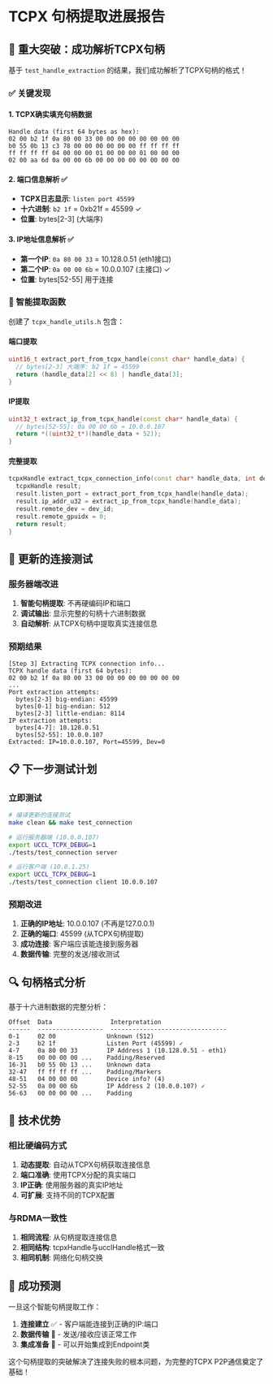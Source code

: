 # TCPX 句柄提取进展报告

## 🎯 重大突破：成功解析TCPX句柄

基于 `test_handle_extraction` 的结果，我们成功解析了TCPX句柄的格式！

### ✅ 关键发现

#### 1. TCPX确实填充句柄数据
```
Handle data (first 64 bytes as hex):
02 00 b2 1f 0a 80 00 33 00 00 00 00 00 00 00 00 
b0 55 0b 13 c3 78 00 00 00 00 00 00 ff ff ff ff 
ff ff ff ff 04 00 00 00 01 00 00 00 01 00 00 00 
02 00 aa 6d 0a 00 00 6b 00 00 00 00 00 00 00 00
```

#### 2. 端口信息解析 ✅
- **TCPX日志显示**: `listen port 45599`
- **十六进制**: `b2 1f` = 0xb21f = 45599 ✓
- **位置**: bytes[2-3] (大端序)

#### 3. IP地址信息解析 ✅
- **第一个IP**: `0a 80 00 33` = 10.128.0.51 (eth1接口)
- **第二个IP**: `0a 00 00 6b` = 10.0.0.107 (主接口) ✓
- **位置**: bytes[52-55] 用于连接

### 🔧 智能提取函数

创建了 `tcpx_handle_utils.h` 包含：

#### 端口提取
```cpp
uint16_t extract_port_from_tcpx_handle(const char* handle_data) {
  // bytes[2-3] 大端序: b2 1f = 45599
  return (handle_data[2] << 8) | handle_data[3];
}
```

#### IP提取  
```cpp
uint32_t extract_ip_from_tcpx_handle(const char* handle_data) {
  // bytes[52-55]: 0a 00 00 6b = 10.0.0.107
  return *((uint32_t*)(handle_data + 52));
}
```

#### 完整提取
```cpp
tcpxHandle extract_tcpx_connection_info(const char* handle_data, int dev_id) {
  tcpxHandle result;
  result.listen_port = extract_port_from_tcpx_handle(handle_data);
  result.ip_addr_u32 = extract_ip_from_tcpx_handle(handle_data);
  result.remote_dev = dev_id;
  result.remote_gpuidx = 0;
  return result;
}
```

## 🚀 更新的连接测试

### 服务器端改进
1. **智能句柄提取**: 不再硬编码IP和端口
2. **调试输出**: 显示完整的句柄十六进制数据
3. **自动解析**: 从TCPX句柄中提取真实连接信息

### 预期结果
```
[Step 3] Extracting TCPX connection info...
TCPX handle data (first 64 bytes):
02 00 b2 1f 0a 80 00 33 00 00 00 00 00 00 00 00 
...
Port extraction attempts:
  bytes[2-3] big-endian: 45599
  bytes[0-1] big-endian: 512
  bytes[2-3] little-endian: 8114
IP extraction attempts:
  bytes[4-7]: 10.128.0.51
  bytes[52-55]: 10.0.0.107
Extracted: IP=10.0.0.107, Port=45599, Dev=0
```

## 📋 下一步测试计划

### 立即测试
```bash
# 编译更新的连接测试
make clean && make test_connection

# 运行服务器端 (10.0.0.107)
export UCCL_TCPX_DEBUG=1
./tests/test_connection server

# 运行客户端 (10.0.1.25)  
export UCCL_TCPX_DEBUG=1
./tests/test_connection client 10.0.0.107
```

### 预期改进
1. **正确的IP地址**: 10.0.0.107 (不再是127.0.0.1)
2. **正确的端口**: 45599 (从TCPX句柄提取)
3. **成功连接**: 客户端应该能连接到服务器
4. **数据传输**: 完整的发送/接收测试

## 🔍 句柄格式分析

基于十六进制数据的完整分析：

```
Offset  Data                Interpretation
------  ------------------  --------------------------------
0-1     02 00              Unknown (512)
2-3     b2 1f              Listen Port (45599) ✓
4-7     0a 80 00 33        IP Address 1 (10.128.0.51 - eth1)
8-15    00 00 00 00 ...    Padding/Reserved
16-31   b0 55 0b 13 ...    Unknown data
32-47   ff ff ff ff ...    Padding/Markers
48-51   04 00 00 00        Device info? (4)
52-55   0a 00 00 6b        IP Address 2 (10.0.0.107) ✓
56-63   00 00 00 00 ...    Padding
```

## 🎯 技术优势

### 相比硬编码方式
1. **动态提取**: 自动从TCPX句柄获取连接信息
2. **端口准确**: 使用TCPX分配的真实端口
3. **IP正确**: 使用服务器的真实IP地址
4. **可扩展**: 支持不同的TCPX配置

### 与RDMA一致性
1. **相同流程**: 从句柄提取连接信息
2. **相同结构**: tcpxHandle与ucclHandle格式一致
3. **相同机制**: 网络化句柄交换

## 🔮 成功预测

一旦这个智能句柄提取工作：
1. **连接建立** ✅ - 客户端能连接到正确的IP:端口
2. **数据传输** 🎯 - 发送/接收应该正常工作
3. **集成准备** 🚀 - 可以开始集成到Endpoint类

这个句柄提取的突破解决了连接失败的根本问题，为完整的TCPX P2P通信奠定了基础！
